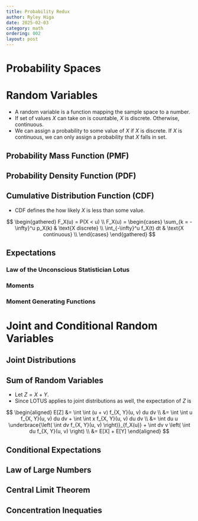 ```yaml
---
title: Probability Redux
author: Ryley Higa
date: 2025-02-03
category: math
ordering: 002
layout: post
---
```


# Probability Spaces

# Random Variables
* A random variable is a function mapping the sample space to a number. 
* If set of values $X$ can take on is countable, $X$ is discrete. Otherwise, continuous.
* We can assign a probability to some value of $X$ if $X$ is discrete. If $X$ is continuous, we can only assign a probability that $X$ falls in set.

## Probability Mass Function (PMF)
## Probability Density Function (PDF)
## Cumulative Distribution Function (CDF)
* CDF defines the how likely $X$ is less than some value.

$$
\begin{gathered}
F_X(u) = P(X < u) \\
F_X(u) = \begin{cases}
  \sum_{k = -\infty}^u p_X(k) & \text{X discrete} \\
  \int_{-\infty}^u f_X(t) dt & \text{X continuous} \\
\end{cases}
\end{gathered}
$$

## Expectations
### Law of the Unconscious Statistician Lotus
### Moments
### Moment Generating Functions


# Joint and Conditional Random Variables
## Joint Distributions
## Sum of Random Variables
* Let $Z = X + Y$.
* Since LOTUS applies to joint distributions as well, the expectation of $Z$ is

$$
\begin{aligned}
E[Z] &= \int \int (u + v) f_{X, Y}(u, v) du dv \\
  &= \int \int u f_{X, Y}(u, v) du dv + \int \int x f_{X, Y}(u, v) du dv \\
  &= \int du u \underbrace{\left( \int dv f_{X, Y}(u, v) \right)}_{f_X(u)} + \int dv v \left( \int du f_{X, Y}(u, v) \right) \\
  &= E[X] + E[Y]
\end{aligned}
$$ 
## Conditional Expectations


## Law of Large Numbers 
## Central Limit Theorem
## Concentration Inequaties
